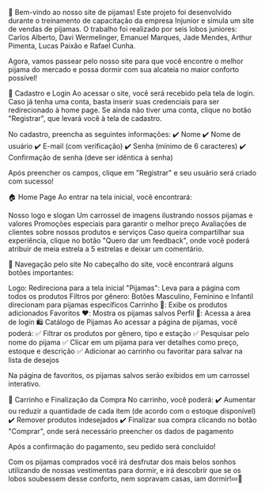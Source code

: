 🐺 Bem-vindo ao nosso site de pijamas!
Este projeto foi desenvolvido durante o treinamento de capacitação da empresa Injunior e simula um site de vendas de pijamas. O trabalho foi realizado por seis lobos juniores: Carlos Alberto, Davi Wermelinger, Emanuel Marques, Jade Mendes, Arthur Pimenta, Lucas Paixão e Rafael Cunha.

Agora, vamos passear pelo nosso site para que você encontre o melhor pijama do mercado e possa dormir com sua alcateia no maior conforto possível!

🔑 Cadastro e Login
Ao acessar o site, você será recebido pela tela de login. Caso já tenha uma conta, basta inserir suas credenciais para ser redirecionado à home page. Se ainda não tiver uma conta, clique no botão "Registrar", que levará você à tela de cadastro.

No cadastro, preencha as seguintes informações:
✔️ Nome
✔️ Nome de usuário
✔️ E-mail (com verificação)
✔️ Senha (mínimo de 6 caracteres)
✔️ Confirmação de senha (deve ser idêntica à senha)

Após preencher os campos, clique em "Registrar" e seu usuário será criado com sucesso!

🏠 Home Page
Ao entrar na tela inicial, você encontrará:

Nosso logo e slogan
Um carrossel de imagens ilustrando nossos pijamas e valores
Promoções especiais para garantir o melhor preço
Avaliações de clientes sobre nossos produtos e serviços
Caso queira compartilhar sua experiência, clique no botão "Quero dar um feedback", onde você poderá atribuir de meia estrela a 5 estrelas e deixar um comentário.

🛒 Navegação pelo site
No cabeçalho do site, você encontrará alguns botões importantes:

Logo: Redireciona para a tela inicial
"Pijamas": Leva para a página com todos os produtos
Filtros por gênero: Botões Masculino, Feminino e Infantil direcionam para pijamas específicos
Carrinho 🛒: Exibe os produtos adicionados
Favoritos ❤️: Mostra os pijamas salvos
Perfil 👤: Acessa a área de login
🛍️ Catálogo de Pijamas
Ao acessar a página de pijamas, você poderá:
✅ Filtrar os produtos por gênero, tipo e estação
✅ Pesquisar pelo nome do pijama
✅ Clicar em um pijama para ver detalhes como preço, estoque e descrição
✅ Adicionar ao carrinho ou favoritar para salvar na lista de desejos

Na página de favoritos, os pijamas salvos serão exibidos em um carrossel interativo.

🛒 Carrinho e Finalização da Compra
No carrinho, você poderá:
✔️ Aumentar ou reduzir a quantidade de cada item (de acordo com o estoque disponível)
✔️ Remover produtos indesejados
✔️ Finalizar sua compra clicando no botão "Comprar", onde será necessário preencher os dados de pagamento

Após a confirmação do pagamento, seu pedido será concluído!

Com os pijamas comprados você irá desfrutar dos mais belos sonhos utilizando de nossas vestimentas para dormir,
e irá descobrir que se os lobos soubessem desse conforto, nem sopravam casas, iam dormir!💤🐺

